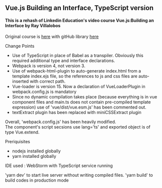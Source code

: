 ## Vue.js Building an Interface, TypeScript version

#### This is a rehash of Linkedin Education's video course Vue.js:Building an Interface by Ray Villalobos

Original course is <a href="https://www.linkedin.com/learning/vue-js-building-an-interface/building-the-search-component?showBanner=consumer_migration">here</a> with gitHub library <a href="https://github.com/planetoftheweb/vueinterface/">here</a>


Change Points
- Use of TypeScript in place of Babel as a transpiler. Obviously this required additional type and interface declarations.
- Webpack is version 4, not version 3.
- Use of webpack-html-plugin to auto-generate index.html from a template index.ejs file, so the references to js and css files are auto-inserted with correct path.
- Vue-loader is version 15. Now a declaration of VueLoaderPlugin in webpack.config.js is mandatory
- Since no dynamic compilation takes place (because everything is in vue component files and main.ts does not contain pre-compiled template expression) use of 'vue/dist/vue.esm.js' has been commented out.
- textExtract plugin has been replaced with miniCSSExtract plugin

Overall, 'webpack.config.js' has been heavily modified.  
The component's script secsions  use lang='ts' and exported object is of type Vue.extend.

Preriquisites 
- nodejs installed globally
- yarn installed globally


IDE used :  WebStorm with TypeScript service running

'yarn dev' to start live server without writing compiled files.
'yarn build' to build codes in production mode
